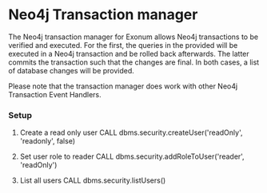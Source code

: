 # Neo4j Transaction manager

The Neo4j transaction manager for Exonum allows Neo4j transactions to be verified and executed.
For the first, the queries in the provided will be executed in a Neo4j transaction and be rolled back afterwards. The latter
commits the transaction such that the changes are final. In both cases, a list of database changes will be provided.

Please note that the transaction manager does work with other Neo4j Transaction Event Handlers.


### Setup

1. Create a read only user
CALL dbms.security.createUser('readOnly', 'readonly', false)

2. Set user role to reader
CALL dbms.security.addRoleToUser('reader', 'readOnly')

3. List all users
CALL dbms.security.listUsers()
